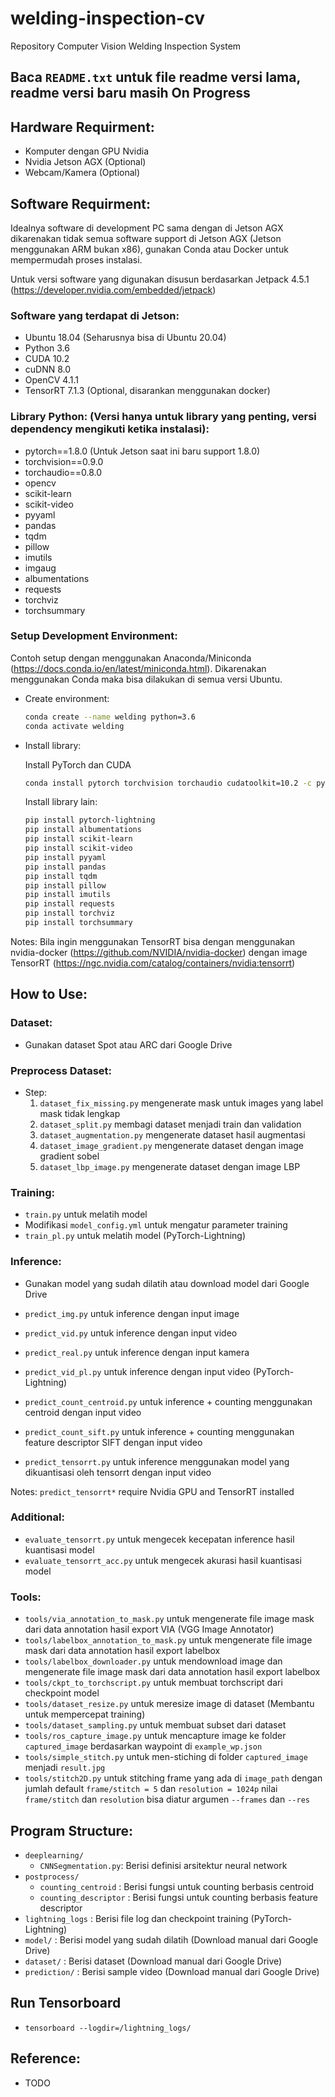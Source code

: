 # welding-inspection-cv
Repository Computer Vision Welding Inspection System 

## Baca `README.txt` untuk file readme versi lama, readme versi baru masih On Progress

## Hardware Requirment:
- Komputer dengan GPU Nvidia
- Nvidia Jetson AGX (Optional)
- Webcam/Kamera (Optional)

## Software Requirment:
Idealnya software di development PC sama dengan di Jetson AGX dikarenakan tidak semua software support di Jetson AGX (Jetson menggunakan ARM bukan x86), gunakan Conda atau Docker untuk mempermudah proses instalasi.

Untuk versi software yang digunakan disusun berdasarkan Jetpack 4.5.1 (https://developer.nvidia.com/embedded/jetpack)

### Software yang terdapat di Jetson:
- Ubuntu 18.04 (Seharusnya bisa di Ubuntu 20.04)
- Python 3.6
- CUDA 10.2
- cuDNN 8.0
- OpenCV 4.1.1
- TensorRT 7.1.3 (Optional, disarankan menggunakan docker)

### Library Python: (Versi hanya untuk library yang penting, versi dependency mengikuti ketika instalasi):
- pytorch==1.8.0 (Untuk Jetson saat ini baru support 1.8.0)
- torchvision==0.9.0
- torchaudio==0.8.0
- opencv
- scikit-learn
- scikit-video
- pyyaml
- pandas
- tqdm
- pillow
- imutils
- imgaug
- albumentations
- requests
- torchviz
- torchsummary

### Setup Development Environment:
Contoh setup dengan menggunakan Anaconda/Miniconda (https://docs.conda.io/en/latest/miniconda.html).
Dikarenakan menggunakan Conda maka bisa dilakukan di semua versi Ubuntu.

- Create environment:
    ```bash
    conda create --name welding python=3.6
    conda activate welding
    ```

- Install library:

    Install PyTorch dan CUDA
    ```bash
    conda install pytorch torchvision torchaudio cudatoolkit=10.2 -c pytorch
    ```

    Install library lain:
    ```bash
    pip install pytorch-lightning
    pip install albumentations
    pip install scikit-learn
    pip install scikit-video
    pip install pyyaml
    pip install pandas
    pip install tqdm
    pip install pillow
    pip install imutils
    pip install requests
    pip install torchviz
    pip install torchsummary
    ```

Notes: Bila ingin menggunakan TensorRT bisa dengan menggunakan nvidia-docker (https://github.com/NVIDIA/nvidia-docker) dengan image TensorRT (https://ngc.nvidia.com/catalog/containers/nvidia:tensorrt)

## How to Use:
### Dataset:
- Gunakan dataset Spot atau ARC dari Google Drive

### Preprocess Dataset:
- Step:
    1. `dataset_fix_missing.py` mengenerate mask untuk images yang label mask tidak lengkap
    2. `dataset_split.py` membagi dataset menjadi train dan validation
    3. `dataset_augmentation.py` mengenerate dataset hasil augmentasi
    4. `dataset_image_gradient.py` mengenerate dataset dengan image gradient sobel
    5. `dataset_lbp_image.py` mengenerate dataset dengan image LBP

### Training:
- `train.py` untuk melatih model
- Modifikasi `model_config.yml` untuk mengatur parameter training
- `train_pl.py` untuk melatih model (PyTorch-Lightning)

### Inference:
- Gunakan model yang sudah dilatih atau download model dari Google Drive
- `predict_img.py` untuk inference dengan input image
- `predict_vid.py` untuk inference dengan input video
- `predict_real.py` untuk inference dengan input kamera

- `predict_vid_pl.py` untuk inference dengan input video (PyTorch-Lightning)

- `predict_count_centroid.py` untuk inference + counting menggunakan centroid dengan input video
- `predict_count_sift.py` untuk inference + counting menggunakan feature descriptor SIFT dengan input video

- `predict_tensorrt.py` untuk inference menggunakan model yang dikuantisasi oleh tensorrt dengan input video

Notes: `predict_tensorrt*` require Nvidia GPU and TensorRT installed

### Additional:
- `evaluate_tensorrt.py` untuk mengecek kecepatan inference hasil kuantisasi model
- `evaluate_tensorrt_acc.py` untuk mengecek akurasi hasil kuantisasi model

### Tools:
- `tools/via_annotation_to_mask.py` untuk mengenerate file image mask dari data annotation hasil export VIA (VGG Image Annotator)
- `tools/labelbox_annotation_to_mask.py` untuk mengenerate file image mask dari data annotation hasil export labelbox
- `tools/labelbox_downloader.py` untuk mendownload image dan mengenerate file image mask dari data annotation hasil export labelbox
- `tools/ckpt_to_torchscript.py` untuk membuat torchscript dari checkpoint model
- `tools/dataset_resize.py` untuk meresize image di dataset (Membantu untuk mempercepat training)
- `tools/dataset_sampling.py` untuk membuat subset dari dataset
- `tools/ros_capture_image.py` untuk mencapture image ke folder `captured_image` berdasarkan waypoint di `example_wp.json`
- `tools/simple_stitch.py` untuk men-stiching di folder `captured_image` menjadi `result.jpg`
- `tools/stitch2D.py` 
untuk stitching frame yang ada di `image_path` dengan jumlah default `frame/stitch = 5` dan `resolution = 1024p`
nilai `frame/stitch` dan `resolution` bisa diatur argumen `--frames` dan `--res`

## Program Structure:
- `deeplearning/`
    - `CNNSegmentation.py`: Berisi definisi arsitektur neural network
- `postprocess/`
    - `counting_centroid` : Berisi fungsi untuk counting berbasis centroid
    - `counting_descriptor` : Berisi fungsi untuk counting berbasis feature descriptor
- `lightning_logs` : Berisi file log dan checkpoint training (PyTorch-Lightning)
- `model/` : Berisi model yang sudah dilatih (Download manual dari Google Drive)
- `dataset/` : Berisi dataset (Download manual dari Google Drive)
- `prediction/` : Berisi sample video (Download manual dari Google Drive)


## Run Tensorboard
- `tensorboard --logdir=/lightning_logs/`

## Reference:
- TODO

